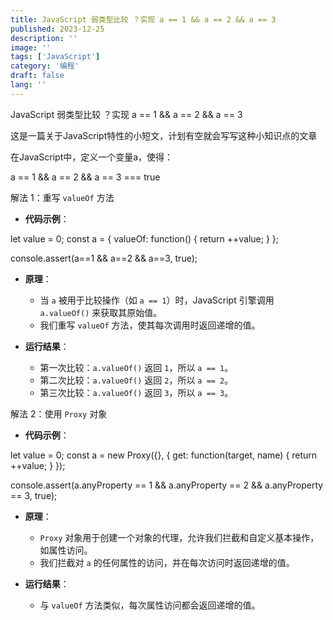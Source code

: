 ```yaml
---
title: JavaScript 弱类型比较 ？实现 a == 1 && a == 2 && a == 3
published: 2023-12-25
description: ''
image: ''
tags: ['JavaScript']
category: '编程'
draft: false
lang: ''
---
```

 JavaScript 弱类型比较 ？实现 a == 1 && a == 2 && a == 3 


这是一篇关于JavaScript特性的小短文，计划有空就会写写这种小知识点的文章

在JavaScript中，定义一个变量a，使得：

a == 1 && a == 2 && a == 3 === true


 解法 1：重写 `valueOf` 方法

- **代码示例**：

let value = 0;
const a = {
    valueOf: function() {
        return ++value;
    }
};

console.assert(a==1 && a==2 && a==3, true);

- **原理**：
  - 当 `a` 被用于比较操作（如 `a == 1`）时，JavaScript 引擎调用 `a.valueOf()` 来获取其原始值。
  - 我们重写 `valueOf` 方法，使其每次调用时返回递增的值。

- **运行结果**：
  - 第一次比较：`a.valueOf()` 返回 `1`，所以 `a == 1`。
  - 第二次比较：`a.valueOf()` 返回 `2`，所以 `a == 2`。
  - 第三次比较：`a.valueOf()` 返回 `3`，所以 `a == 3`。

 解法 2：使用 `Proxy` 对象

- **代码示例**：

let value = 0;
const a = new Proxy({}, {
    get: function(target, name) {
        return ++value;
    }
});

console.assert(a.anyProperty == 1 && a.anyProperty == 2 && a.anyProperty == 3, true);

- **原理**：
  - `Proxy` 对象用于创建一个对象的代理，允许我们拦截和自定义基本操作，如属性访问。
  - 我们拦截对 `a` 的任何属性的访问，并在每次访问时返回递增的值。

- **运行结果**：
  - 与 `valueOf` 方法类似，每次属性访问都会返回递增的值。


<!-- ![](./attachments/Qmewa4B1mxsJ3ujR3Vk9MckXbQb4W1oGweZ61dbNa3BJtQ.jpeg) -->